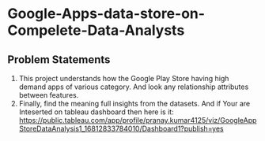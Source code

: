 # Google-Apps-data-store-on-Compelete-Data-Analysts
## Problem Statements
1. This project understands how the Google Play Store having high demand apps of various category. And look any relationship attributes between features.
2. Finally, find the meaning full insights from the datasets.
And if Your are Inteserted on tableau dashboard then here is it:
https://public.tableau.com/app/profile/pranay.kumar4125/viz/GoogleAppStoreDataAnalysis1_16812833784010/Dashboard1?publish=yes
